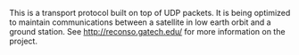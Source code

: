 This is a transport protocol built on top of UDP packets. It is being optimized to maintain communications between a satellite in low earth orbit and a ground station. See http://reconso.gatech.edu/ for more information on the project.
